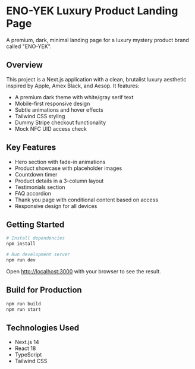 # ENO-YEK Luxury Product Landing Page

A premium, dark, minimal landing page for a luxury mystery product brand called "ENO-YEK".

## Overview

This project is a Next.js application with a clean, brutalist luxury aesthetic inspired by Apple, Amex Black, and Aesop. It features:

- A premium dark theme with white/gray serif text
- Mobile-first responsive design
- Subtle animations and hover effects
- Tailwind CSS styling
- Dummy Stripe checkout functionality
- Mock NFC UID access check

## Key Features

- Hero section with fade-in animations
- Product showcase with placeholder images
- Countdown timer
- Product details in a 3-column layout
- Testimonials section
- FAQ accordion
- Thank you page with conditional content based on access
- Responsive design for all devices

## Getting Started

```bash
# Install dependencies
npm install

# Run development server
npm run dev
```

Open [http://localhost:3000](http://localhost:3000) with your browser to see the result.

## Build for Production

```bash
npm run build
npm run start
```

## Technologies Used

- Next.js 14
- React 18
- TypeScript
- Tailwind CSS
